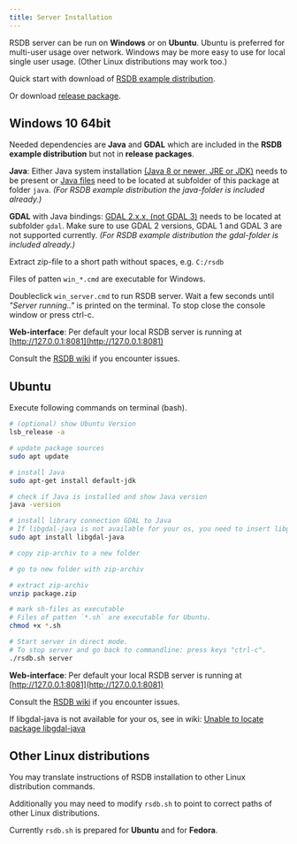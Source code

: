 ```yaml
---
title: Server Installation
---
```


RSDB server can be run on **Windows** or on **Ubuntu**. Ubuntu is preferred for multi-user usage over network. Windows may be more easy to use for local single user usage. (Other Linux distributions may work too.)

Quick start with download of [RSDB example distribution](https://github.com/environmentalinformatics-marburg/rsdb-data).

Or download [release package](https://github.com/environmentalinformatics-marburg/rsdb/releases).

## Windows 10 64bit

Needed dependencies are **Java** and **GDAL** which are included in the **RSDB example distribution** but not in **release packages**.

**Java**: Either Java system installation [(Java 8 or newer, JRE or JDK)](https://adoptopenjdk.net) needs to be present or [Java files](https://adoptopenjdk.net) need to be located at subfolder of this package at folder `java`. *(For RSDB example distribution the java-folder is included already.)*

**GDAL** with Java bindings: [GDAL 2.x.x, (not GDAL 3)](https://www.gisinternals.com/release.php) needs to be located at subfolder `gdal`. Make sure to use GDAL 2 versions, GDAL 1 and GDAL 3 are not supported currently. *(For RSDB example distribution the gdal-folder is included already.)*

Extract zip-file to a short path without spaces, e.g. `C:/rsdb`

Files of patten `win_*.cmd` are executable for Windows.

Doubleclick `win_server.cmd` to run RSDB server. Wait a few seconds until *"Server running.."* is printed on the terminal. To stop close the console window or press ctrl-c. 

**Web-interface**: Per default your local RSDB server is running at [http://127.0.0.1:8081](http://127.0.0.1:8081)

Consult the [RSDB wiki](https://github.com/environmentalinformatics-marburg/rsdb/wiki/Troubleshooting) if you encounter issues.


## Ubuntu

Execute following commands on terminal (bash).
~~~ bash
# (optional) show Ubuntu Version
lsb_release -a

# update package sources
sudo apt update

# install Java
sudo apt-get install default-jdk

# check if Java is installed and show Java version
java -version

# install library connection GDAL to Java
# If libgdal-java is not available for your os, you need to insert libgdal-java manually, see wiki below.
sudo apt install libgdal-java

# copy zip-archiv to a new folder

# go to new folder with zip-archiv

# extract zip-archiv
unzip package.zip

# mark sh-files as executable
# Files of patten `*.sh` are executable for Ubuntu.
chmod +x *.sh

# Start server in direct mode.
# To stop server and go back to commandline: press keys "ctrl-c".
./rsdb.sh server
~~~

**Web-interface**: Per default your local RSDB server is running at [http://127.0.0.1:8081](http://127.0.0.1:8081)

Consult the [RSDB wiki](https://github.com/environmentalinformatics-marburg/rsdb/wiki/Troubleshooting) if you encounter issues.

If libgdal-java is not available for your os, see in wiki: [Unable to locate package libgdal-java](https://github.com/environmentalinformatics-marburg/rsdb/wiki/Troubleshooting#unable-to-locate-package-libgdal-java)

## Other Linux distributions

You may translate instructions of RSDB installation to other Linux distribution commands.

Additionally you may need to modify `rsdb.sh` to point to correct paths of other Linux distributions.

Currently `rsdb.sh` is prepared  for **Ubuntu** and for **Fedora**.

